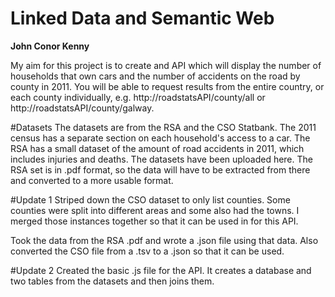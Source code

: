 # Linked Data and Semantic Web
**John Conor Kenny**

My aim for this project is to create and API which will display the number of households that own cars and the number of accidents on the road by county in 2011. You will be able to request results from the entire country, or each county individually, e.g. http://roadstatsAPI/county/all or http://roadstatsAPI/county/galway.

#Datasets
The datasets are from the RSA and the CSO Statbank. The 2011 census has a separate section on each household's access to a car. The RSA has a small dataset of the amount of road accidents in 2011, which includes injuries and deaths. The datasets have been uploaded here. The RSA set is in .pdf format, so the data will have to be extracted from there and converted to a more usable format.

#Update 1
Striped down the CSO dataset to only list counties. Some counties were split into different areas and some also had the towns. I merged those instances together so that it can be used in for this API.

Took the data from the RSA .pdf and wrote a .json file using that data. Also converted the CSO file from a .tsv to a .json so that it can be used.

#Update 2
Created the basic .js file for the API. It creates a database and two tables from the datasets and then joins them.
